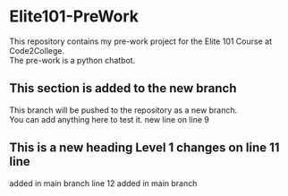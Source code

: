 # Elite101-PreWork
This repository contains my pre-work project for the Elite 101 Course at Code2College.<br/>
The pre-work is a python chatbot.<br/>

## This section is added to the new branch
This branch will be pushed to the repository as a new branch.<br/>
You can add anything here to test it.
new line on line 9

## This is a new heading Level 1 changes on line 11 line
added in main branch
line 12 added in main branch
